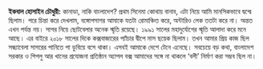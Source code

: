 <span class="inline"></span>

**ইকবাল হোসাইন চৌধুরী:** কানাডা, নাকি বাংলাদেশ? প্রথম সিনেমা কোথায় বানাব, এটা নিয়ে আমি মানসিকভাবে দ্বন্দ্বে ছিলাম। পরে চিন্তা করে দেখলাম, বঙ্গোপসাগর আমাকে যতটা রোমাঞ্চিত করে, অন্টারিও লেক ততটা করে না। অন্তত এখন পর্যন্ত নয়। সাগর নিয়ে ছোটবেলার অনেক স্মৃতি রয়েছে। ১৯৯১ সালের মহাদুর্যোগের স্মৃতি আলাদা করে মনে আছে। এর বাইরে ২০১৮ সালের দিকে কক্সবাজারের প্যাঁচার দ্বীপে মাস ছয়েক ছিলাম। তখন আমার প্রিয় কাজ ছিল সন্ধ্যাবেলা সাগরের পানিতে পা ডুবিয়ে বসে থাকা। এসবই আমাকে দেশে টেনে এনেছে। সবচেয়ে বড় কথা, বাংলাদেশ সরকার ও পিপলু আর খানের প্রযোজনা প্রতিষ্ঠান অ্যাপল বক্স আমাদের সঙ্গে না থাকলে ‘বলী’ নির্মাণ করা সম্ভব ছিল না।
